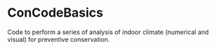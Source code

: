 # ConCodeBasics
Code to perform a series of analysis of indoor climate (numerical and visual) for preventive conservation.
